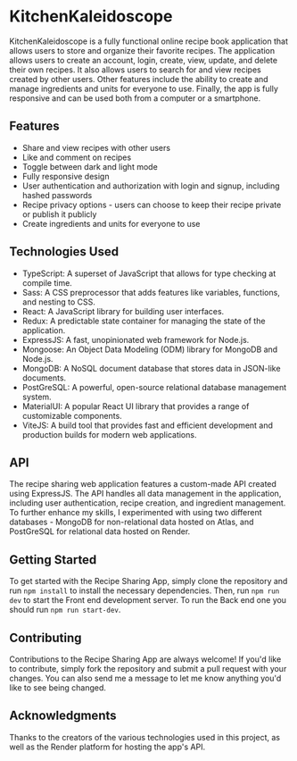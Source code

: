 # KitchenKaleidoscope

KitchenKaleidoscope is a fully functional online recipe book application that allows users to store and organize their favorite recipes. The application allows users to create an account, login, create, view, update, and delete their own recipes. It also allows users to search for and view recipes created by other users. Other features include the ability to create and manage ingredients and units for everyone to use. Finally, the app is fully responsive and can be used both from a computer or a smartphone.

## Features

-   Share and view recipes with other users
-   Like and comment on recipes
-   Toggle between dark and light mode
-   Fully responsive design
-   User authentication and authorization with login and signup, including hashed passwords
-   Recipe privacy options - users can choose to keep their recipe private or publish it publicly
-   Create ingredients and units for everyone to use

## Technologies Used

-   TypeScript: A superset of JavaScript that allows for type checking at compile time.
-   Sass: A CSS preprocessor that adds features like variables, functions, and nesting to CSS.
-   React: A JavaScript library for building user interfaces.
-   Redux: A predictable state container for managing the state of the application.
-   ExpressJS: A fast, unopinionated web framework for Node.js.
-   Mongoose: An Object Data Modeling (ODM) library for MongoDB and Node.js.
-   MongoDB: A NoSQL document database that stores data in JSON-like documents.
-   PostGreSQL: A powerful, open-source relational database management system.
-   MaterialUI: A popular React UI library that provides a range of customizable components.
-   ViteJS: A build tool that provides fast and efficient development and production builds for modern web applications.

## API

The recipe sharing web application features a custom-made API created using ExpressJS. The API handles all data management in the application, including user authentication, recipe creation, and ingredient management. To further enhance my skills, I experimented with using two different databases - MongoDB for non-relational data hosted on Atlas, and PostGreSQL for relational data hosted on Render.

## Getting Started

To get started with the Recipe Sharing App, simply clone the repository and run `npm install` to install the necessary dependencies. Then, run `npm run dev` to start the Front end development server. To run the Back end one you should run `npm run start-dev`.

## Contributing

Contributions to the Recipe Sharing App are always welcome! If you'd like to contribute, simply fork the repository and submit a pull request with your changes. You can also send me a message to let me know anything you'd like to see being changed.

## Acknowledgments

Thanks to the creators of the various technologies used in this project, as well as the Render platform for hosting the app's API.
